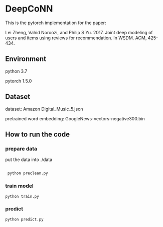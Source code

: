 # DeepCoNN

This is the pytorch implementation for the paper:

Lei Zheng, Vahid Noroozi, and Philip S Yu. 2017. Joint deep modeling of users and items using reviews for recommendation. In WSDM. ACM, 425-434.


## Environment

python 3.7

pytorch 1.5.0

## Dataset

dataset: Amazon Digital_Music_5.json

pretrained word embedding: GoogleNews-vectors-negative300.bin


## How to run the code

### prepare data

put the data into ./data

``` 

 python preclean.py 

```

### train model

``` 
python train.py 

```

### predict 

``` 
python predict.py 

```
